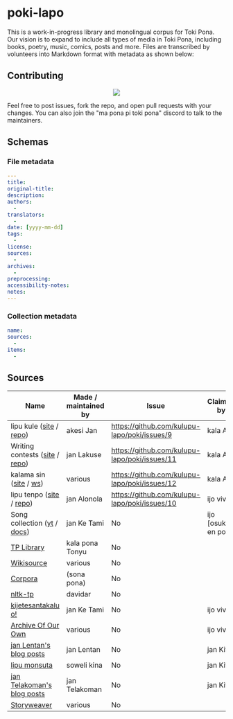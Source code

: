 # poki-lapo
This is a work-in-progress library and monolingual corpus for Toki Pona. Our vision is to expand to include all types of media in Toki Pona, including books, poetry, music, comics, posts and more. Files are transcribed by volunteers into Markdown format with metadata as shown below:

## Contributing

<div align="center">
  <a href="https://github.com/kulupu-lapo/poki/graphs/contributors">
    <img src="https://contrib.rocks/image?repo=kulupu-lapo/poki" />
  </a>
</div>

Feel free to post issues, fork the repo, and open pull requests with your changes.
You can also join the "ma pona pi toki pona" discord to talk to the maintainers.

## Schemas

### File metadata
```yaml
---
title:
original-title:
description:
authors:
  -
translators:
  -
date: [yyyy-mm-dd]
tags:
  -
license:
sources:
  -
archives:
  -
preprocessing:
accessibility-notes:
notes:
---
```

### Collection metadata
```yaml
name:
sources:
  -
items:
  -
```

## Sources

[lk site]:https://lipukule.org/
[lk repo]:https://github.com/lipukule/lipu-kule
[um site]:https://utala.pona.la
[um repo]:https://github.com/raacz/utala
[ks site]:https://redcircle.com/shows/kalama-sin
[ks ws]:https://wikisource.org/wiki/Kalama_sin
[lt site]:https://liputenpo.org/
[lt repo]:https://github.com/lipu-tenpo/liputenpo.org
[songs yt]:https://www.youtube.com/playlist?list=PLc7R2x5fn6AqRFUR9JzGIqh0FMdtsXRnH
[songs doc]:https://docs.google.com/spreadsheets/d/1qXextl70wJUo9xJ0VzECLXb3smiroQDT8U2_aAb_ycM/edit
[tonyu lib]:https://docs.google.com/document/d/1IdMucmhPCzvoUF94Gp25XCwocWOl4PfQ_wfOkiU8cu8/edit?usp=sharing
[Wikisource]:https://wikisource.org/wiki/Category:Toki_pona
[Corpora]:https://sona.pona.la/wiki/Corpora
[nltk-tp]:https://github.com/davidar/nltk-tp/tree/master/Corpus
[kije o]:https://kijetesantakalu-o.tumblr.com/tagged/comic
[ao3]:https://archiveofourown.org/works/search?work_search%5Blanguage_id%5D=tok
[lentan]:https://lipu-sona.pona.la/lentan/
[lipu monsuta]:https://lipumonsuta.neocities.org/
[telakoman]:https://joelthomastr.github.io/tokipona/README_si
[Storyweaver]:https://storyweaver.org.in/en/stories?language=Toki+Pona


| Name                                                  | Made / maintained by | Issue                                         | Claimed by            |
|-------------------------------------------------------|----------------------|-----------------------------------------------|-----------------------|
| lipu kule ([site][lk site] / [repo][lk repo])         | akesi Jan            | https://github.com/kulupu-lapo/poki/issues/9  | kala Asi              |
| Writing contests ([site][um site] / [repo][um repo])  | jan Lakuse           | https://github.com/kulupu-lapo/poki/issues/11 | kala Asi              |
| kalama sin ([site][ks site] / [ws][ks ws])            | various              | https://github.com/kulupu-lapo/poki/issues/12 | kala Asi              |
| lipu tenpo ([site][lt site] / [repo][lt repo])        | jan Alonola          | https://github.com/kulupu-lapo/poki/issues/10 | ijo vivi              |
| Song collection ([yt][songs yt] / [docs][songs doc])  | jan Ke Tami          | No                                            | ijo \[osuka\] en poka |
| [TP Library][tonyu lib]                               | kala pona Tonyu      | No                                            |                       |
| [Wikisource]                                          | various              | No                                            |                       |
| [Corpora]                                             | (sona pona)          | No                                            |                       |
| [nltk-tp]                                             | davidar              | No                                            |                       |
| [kijetesantakalu o!][kije o]                          | jan Ke Tami          | No                                            | ijo vivi              |
| [Archive Of Our Own][ao3]                             | various              | No                                            | ijo vivi              |
| [jan Lentan's blog posts][lentan]                     | jan Lentan           | No                                            | jan Kita              |
| [lipu monsuta]                                        | soweli kina          | No                                            | jan Kita              |
| [jan Telakoman's blog posts][telakoman]               | jan Telakoman        | No                                            | jan Kita              |
| [Storyweaver]                                         | various              | No                                            |                       |
